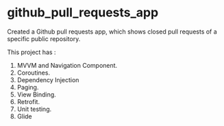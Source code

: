 # github_pull_requests_app

Created a Github pull requests app, which shows closed pull requests of a specific public repository.

This project has :
1) MVVM and Navigation Component.
2) Coroutines.
3) Dependency Injection
4) Paging.
5) View Binding.
6) Retrofit.
7) Unit testing.
8) Glide


